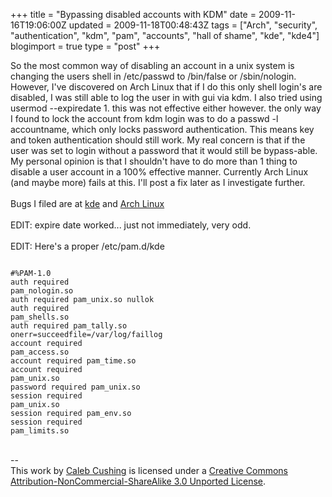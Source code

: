 +++
title = "Bypassing disabled accounts with KDM"
date = 2009-11-16T19:06:00Z
updated = 2009-11-18T00:48:43Z
tags = ["Arch", "security", "authentication", "kdm", "pam", "accounts", "hall of shame", "kde", "kde4"]
blogimport = true 
type = "post"
+++

So the most common way of disabling an account in a unix system is changing the users shell in /etc/passwd to /bin/false or /sbin/nologin. However, I've discovered on Arch Linux that if I do this only shell login's are disabled, I was still able to log the user in with gui via kdm. I also tried using usermod --expiredate 1. this was not effective either however. the only way I found to lock the account from kdm login was to do a passwd -l accountname, which only locks password authentication. This means key and token authentication should still work. My real concern is that if the user was set to login without a password that it would still be bypass-able. My personal opinion is that I shouldn't have to do more than 1 thing  to disable a user account in a 100% effective manner. Currently Arch Linux (and maybe more) fails at this. I'll post a fix later as I investigate further.<br /><br />Bugs I filed are at <a href="https://bugs.kde.org/show_bug.cgi?id=214616">kde</a> and <a href="http://bugs.archlinux.org/task/17157">Arch Linux</a><br /><br />EDIT: expire date worked... just not immediately, very odd.<br /><br />EDIT: Here's a proper /etc/pam.d/kde<br /><pre><code><br />#%PAM-1.0<br />auth        required    pam_nologin.so<br />auth        required    pam_unix.so nullok<br />auth        required    pam_shells.so<br />auth required pam_tally.so onerr=succeedfile=/var/log/faillog<br />account     required    pam_access.so<br />account     required    pam_time.so<br />account     required    pam_unix.so<br />password    required    pam_unix.so<br />session     required    pam_unix.so<br />session     required    pam_env.so<br />session     required    pam_limits.so<br /></pre></code><div class="blogger-post-footer"><br />--<br />
This <span xmlns:dc="http://purl.org/dc/elements/1.1/" href="http://purl.org/dc/dcmitype/Text" rel="dc:type">work</span> by <a xmlns:cc="http://creativecommons.org/ns#" href="http://www.xenoterracide.com" property="cc:attributionName" rel="cc:attributionURL">Caleb Cushing</a> is licensed under a <a rel="license" href="http://creativecommons.org/licenses/by-nc-sa/3.0/">Creative Commons Attribution-NonCommercial-ShareAlike 3.0 Unported License</a>.</div>
